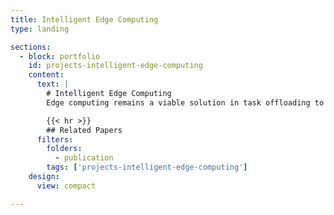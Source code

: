 ```yaml
---
title: Intelligent Edge Computing
type: landing

sections:
  - block: portfolio
    id: projects-intelligent-edge-computing
    content:
      text: |
        # Intelligent Edge Computing
        Edge computing remains a viable solution in task offloading to balance between network latency and computational power. Our research focuses on the co-design between mobile and edge systems to achieve better efficiency on mobile applications with heavy workload, such as mobile VR rendering.

        {{< hr >}}
        ## Related Papers
      filters:
        folders:
          - publication
        tags: ['projects-intelligent-edge-computing']
    design:
      view: compact

---
```

